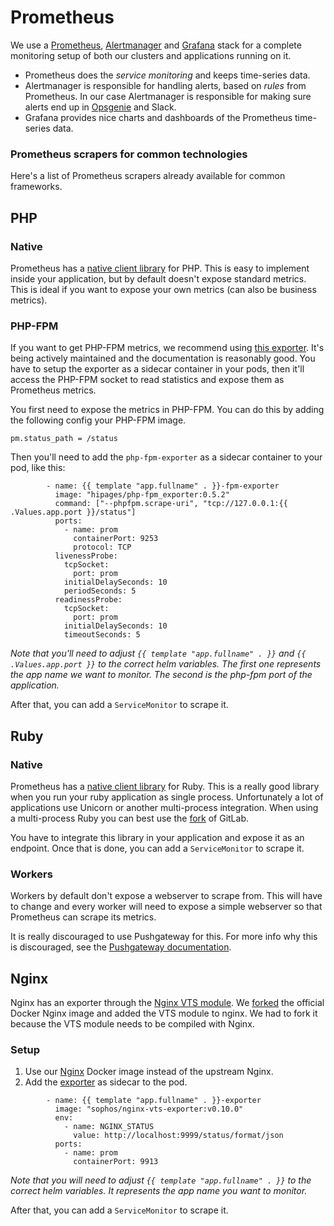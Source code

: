 # Prometheus

We use a [Prometheus](https://prometheus.io/), [Alertmanager](https://prometheus.io/docs/alerting/alertmanager/) and [Grafana](https://grafana.com/) stack for a complete monitoring setup of both our clusters and applications running on it.

- Prometheus does the _service monitoring_ and keeps time-series data. 
- Alertmanager is responsible for handling alerts, based on _rules_ from Prometheus. In our case Alertmanager is responsible for making sure alerts end up in [Opsgenie](https://www.opsgenie.com/) and Slack.
- Grafana provides nice charts and dashboards of the Prometheus time-series data.

### Prometheus scrapers for common technologies

Here's a list of Prometheus scrapers already available for common frameworks.

## PHP

### Native

Prometheus has a [native client library](https://github.com/Jimdo/prometheus_client_php) for PHP. This is easy to implement inside your application, but by default doesn't expose standard metrics. This is ideal if you want to expose your own metrics (can also be business metrics).

### PHP-FPM

If you want to get PHP-FPM metrics, we recommend using [this exporter](https://github.com/hipages/php-fpm_exporter). It's being actively maintained and the documentation is reasonably good. You have to setup the exporter as a sidecar container in your pods, then it'll access the PHP-FPM socket to read statistics and expose them as Prometheus metrics.

You first need to expose the metrics in PHP-FPM. You can do this by adding the following config your PHP-FPM image.

```
pm.status_path = /status
```

Then you'll need to add the `php-fpm-exporter` as a sidecar container to your pod, like this:

```
        - name: {{ template "app.fullname" . }}-fpm-exporter
          image: "hipages/php-fpm_exporter:0.5.2"
          command: ["--phpfpm.scrape-uri", "tcp://127.0.0.1:{{ .Values.app.port }}/status"]
          ports:
            - name: prom
              containerPort: 9253
              protocol: TCP
          livenessProbe:
            tcpSocket:
              port: prom
            initialDelaySeconds: 10
            periodSeconds: 5
          readinessProbe:
            tcpSocket:
              port: prom
            initialDelaySeconds: 10
            timeoutSeconds: 5
```

*Note that you'll need to adjust `{{ template "app.fullname" . }}` and `{{ .Values.app.port }}` to the correct helm variables. The first one represents the app name we want to monitor. The second is the php-fpm port of the application.*

After that, you can add a `ServiceMonitor` to scrape it.

## Ruby

### Native

Prometheus has a [native client library](https://github.com/prometheus/client_ruby) for Ruby. This is a really good library when you run your ruby application as single process. Unfortunately a lot of applications use Unicorn or another multi-process integration. When using a multi-process Ruby you can best use the [fork](https://gitlab.com/gitlab-org/prometheus-client-mmap) of GitLab.

You have to integrate this library in your application and expose it as an endpoint. Once that is done, you can add a `ServiceMonitor` to scrape it.

### Workers

Workers by default don't expose a webserver to scrape from. This will have to change and every worker will need to expose a simple webserver so that Prometheus can scrape its metrics.

It is really discouraged to use Pushgateway for this. For more info why this is discouraged, see the [Pushgateway documentation](https://prometheus.io/docs/practices/pushing/#should-i-be-using-the-pushgateway).

## Nginx

Nginx has an exporter through the [Nginx VTS module](https://github.com/vozlt/nginx-module-vts). We [forked](https://github.com/skyscrapers/docker-images/tree/master/nginx) the official Docker Nginx image and added the VTS module to nginx. We had to fork it because the VTS module needs to be compiled with Nginx.

### Setup

1. Use our [Nginx](https://hub.docker.com/r/skyscrapers/nginx/) Docker image instead of the upstream Nginx.
2. Add the [exporter](https://github.com/hnlq715/nginx-vts-exporter) as sidecar to the pod.

```
        - name: {{ template "app.fullname" . }}-exporter
          image: "sophos/nginx-vts-exporter:v0.10.0"
          env:
            - name: NGINX_STATUS
              value: http://localhost:9999/status/format/json
          ports:
            - name: prom
              containerPort: 9913
```

*Note that you will need to adjust `{{ template "app.fullname" . }}` to the correct helm variables. It represents the app name you want to monitor.*

After that, you can add a `ServiceMonitor` to scrape it.
